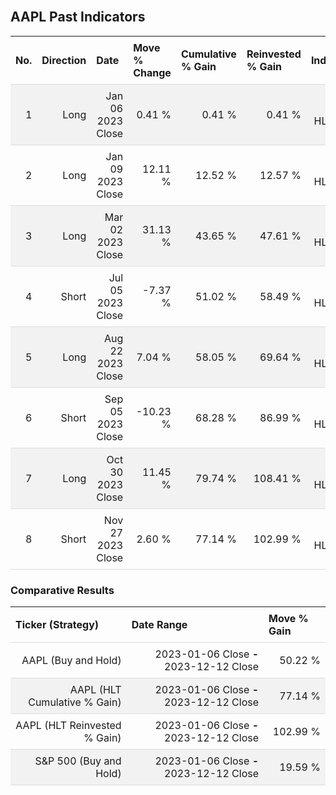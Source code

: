
<style>
.hits {
            border-collapse: collapse;
            width: 100%;
        }
        .hits th, td {
            padding: 8px;
            border-bottom: 1px solid #ddd;
        }
        
        .hits td {text-align: right;}
        .hits th {text-align: left;}
        
        .hits tr:nth-child(even) {
            background-color: #f2f2f2;
        }
        
        .chartCol {
            width: 50%;
            float: left;
            padding: 20px;
        }  
</style>
    
<br>

## AAPL Past Indicators

<table class="hits">
    <tr>
        <th>No.</th>
        <th>Direction</th>
        <th>Date</th>
        <th>Move % Change</th>
        <th>Cumulative % Gain</th>
        <th>Reinvested % Gain</th>
        <th>Indicator</th>
      </tr>
    <tr>
        <td>1</td>
        <td>Long</td>
        <td>Jan 06 2023 Close</td>
        <td>0.41 %</td>
        <td>0.41 %</td>
        <td>0.41 %</td>
        <td>Long HLT 210</td>
    </tr>
    <tr>
        <td>2</td>
        <td>Long</td>
        <td>Jan 09 2023 Close</td>
        <td>12.11 %</td>
        <td>12.52 %</td>
        <td>12.57 %</td>
        <td>Long HLT 217</td>
    </tr>
    <tr>
        <td>3</td>
        <td>Long</td>
        <td>Mar 02 2023 Close</td>
        <td>31.13 %</td>
        <td>43.65 %</td>
        <td>47.61 %</td>
        <td>Long HLT 218</td>
    </tr>
    <tr>
        <td>4</td>
        <td>Short</td>
        <td>Jul 05 2023 Close</td>
        <td>-7.37 %</td>
        <td>51.02 %</td>
        <td>58.49 %</td>
        <td>Short HLT 307</td>
    </tr>
    <tr>
        <td>5</td>
        <td>Long</td>
        <td>Aug 22 2023 Close</td>
        <td>7.04 %</td>
        <td>58.05 %</td>
        <td>69.64 %</td>
        <td>Long HLT 206</td>
    </tr>
    <tr>
        <td>6</td>
        <td>Short</td>
        <td>Sep 05 2023 Close</td>
        <td>-10.23 %</td>
        <td>68.28 %</td>
        <td>86.99 %</td>
        <td>Short HLT 250</td>
    </tr>
    <tr>
        <td>7</td>
        <td>Long</td>
        <td>Oct 30 2023 Close</td>
        <td>11.45 %</td>
        <td>79.74 %</td>
        <td>108.41 %</td>
        <td>Long HLT 213</td>
    </tr>
    <tr>
        <td>8</td>
        <td>Short</td>
        <td>Nov 27 2023 Close</td>
        <td>2.60 %</td>
        <td>77.14 %</td>
        <td>102.99 %</td>
        <td>Short HLT 217</td>
    </tr>
    
</table>

### Comparative Results

<table class="hits">
    <thead>
        <th>Ticker (Strategy)</th>
        <th>Date Range</th>
        <th>Move % Gain</th>
    </thead>
    <tbody>
        <tr>
            <td>AAPL (Buy and Hold)</td>
            <td>2023-01-06 Close <b>-</b> 2023-12-12 Close</td>
            <td>50.22 %</td>
        </tr>
        <tr>
            <td>AAPL (HLT Cumulative % Gain)</td>
            <td>2023-01-06 Close <b>-</b> 2023-12-12 Close</td>
            <td>77.14 %</td>
        </tr>
        <tr>
            <td>AAPL (HLT Reinvested % Gain)</td>
            <td>2023-01-06 Close <b>-</b> 2023-12-12 Close</td>
            <td>102.99 %</td>
        </tr>
        <tr>
            <td>S&P 500 (Buy and Hold)</td>
            <td>2023-01-06 Close <b>-</b> 2023-12-12 Close</td>
            <td>19.59 %</td>
        </tr>
    </tbody>
</table>
<br>
<br>